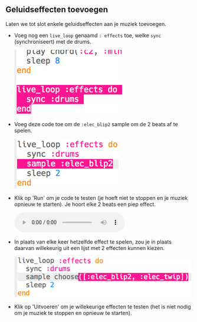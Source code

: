 ## Geluidseffecten toevoegen

Laten we tot slot enkele geluidseffecten aan je muziek toevoegen.

+ Voeg nog een `live_loop` genaamd `: effects` toe, welke `sync` (synchroniseert) met de drums.
    
    ![screenshot](images/dj-effects-loop.png)

+ Voeg deze code toe om de `:elec_blip2` sample om de 2 beats af te spelen.
    
    ![screenshot](images/dj-effects-sample.png)

+ Klik op 'Run' om je code te testen (je hoeft niet te stoppen en je muziek opnieuw te starten). Je hoort elke 2 beats een piep effect.
    
    <div id="audio-preview" class="pdf-hidden">
      <audio controls preload> <source src="resources/noises.mp3" type="audio/mpeg"> Je browser ondersteunt het element <code>audio</code> niet. </audio>
    </div>
+ In plaats van elke keer hetzelfde effect te spelen, zou je in plaats daarvan willekeurig uit een lijst met 2 effecten kunnen kiezen.
    
    ![screenshot](images/dj-effects-sample-choose.png)

+ Klik op 'Uitvoeren' om je willekeurige effecten te testen (het is niet nodig om je muziek te stoppen en opnieuw te starten).
